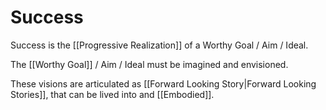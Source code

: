 # Success

Success is the [[Progressive Realization]] of a Worthy Goal / Aim / Ideal. 

The [[Worthy Goal]] / Aim / Ideal must be imagined and envisioned. 

These visions are articulated as [[Forward Looking Story|Forward Looking Stories]], that can be lived into and [[Embodied]].  

